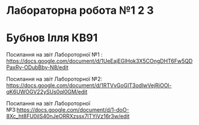 # Лабораторна робота №1 2 3
# Бубнов Ілля КВ91

Посилання на звіт Лабороторної №1 : https://docs.google.com/document/d/1UeEajEGlHok3X5COngDHT6Fw5QDPaxRy-ODubBby-N8/edit

Посилання на звіт Лабороторної №2: https://docs.google.com/document/d/1RTVvGoGlT3odlwVejRiOOl-qK6UWOGV22ySUs0ql0GM/edit

Посилання на звіт Лабороторної №3:https://docs.google.com/document/d/1-doO-8Xc_ht8FU0ilS40nJeORRXzssx7lTYiVz16r3w/edit

